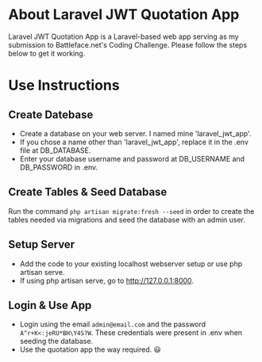 # About Laravel JWT Quotation App

Laravel JWT Quotation App is a Laravel-based web app serving as my submission to Battleface.net's Coding Challenge. Please follow the steps below to get it working.



# Use Instructions

## Create Datebase

- Create a database on your web server. I named mine 'laravel_jwt_app'.
- If you chose a name other than 'laravel_jwt_app', replace it in the .env file at DB_DATABASE.
- Enter your database username and password at DB_USERNAME and DB_PASSWORD in .env.



## Create Tables & Seed Database

Run the command `php artisan migrate:fresh --seed` in order to create the tables needed via migrations and seed the database with an admin user.



## Setup Server
 
- Add the code to your existing localhost webserver setup or use php artisan serve.
- If using php artisan serve, go to http://127.0.0.1:8000.


## Login & Use App

- Login using the email `admin@email.com` and the password `A^r+K<:jeRU*BH\Y4S?W`. These credentials were present in .env when seeding the database.
- Use the quotation app the way required. :smiley:
